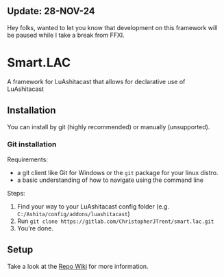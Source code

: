 ## Update: 28-NOV-24
Hey folks, wanted to let you know that development on this framework will be paused while I take a break from FFXI.

# Smart.LAC
A framework for LuAshitacast that allows for declarative use of LuAshitacast

## Installation
You can install by git (highly recommended) or manually (unsupported).
### Git installation
Requirements:
- a git client like Git for Windows or the `git` package for your linux distro.
- a basic understanding of how to navigate using the command line

Steps:
1. Find your way to your LuAshitacast config folder (e.g. `C:/Ashita/config/addons/luashitacast`)  
2. Run `git clone https://gitlab.com/ChristopherJTrent/smart.lac.git`  
3. You're done.


## Setup
Take a look at the [Repo Wiki](https://github.com/ChristopherJTrent/Smart.LAC/wiki) for more information.
